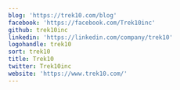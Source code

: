 ```yaml
---
blog: 'https://trek10.com/blog'
facebook: 'https://facebook.com/Trek10inc'
github: trek10inc
linkedin: 'https://linkedin.com/company/trek10'
logohandle: trek10
sort: trek10
title: Trek10
twitter: Trek10inc
website: 'https://www.trek10.com/'
---
```

